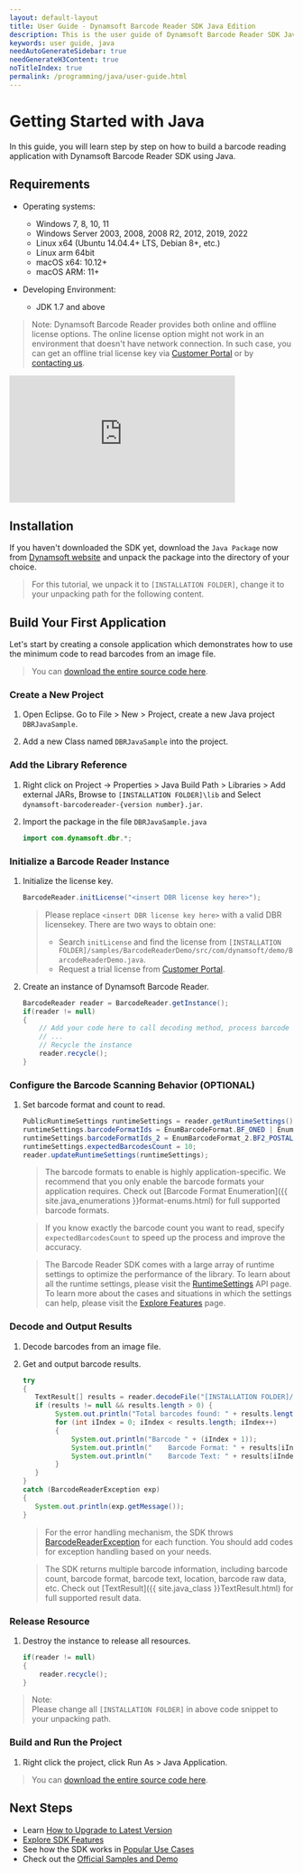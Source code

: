 ```yaml
---
layout: default-layout
title: User Guide - Dynamsoft Barcode Reader SDK Java Edition
description: This is the user guide of Dynamsoft Barcode Reader SDK Java Edition.
keywords: user guide, java
needAutoGenerateSidebar: true
needGenerateH3Content: true
noTitleIndex: true
permalink: /programming/java/user-guide.html
---
```



# Getting Started with Java

In this guide, you will learn step by step on how to build a barcode reading application with Dynamsoft Barcode Reader SDK using Java.

## Requirements

- Operating systems:
  - Windows 7, 8, 10, 11
  - Windows Server 2003, 2008, 2008 R2, 2012, 2019, 2022
  - Linux x64 (Ubuntu 14.04.4+ LTS, Debian 8+, etc.)
  - Linux arm 64bit
  - macOS x64: 10.12+
  - macOS ARM: 11+

- Developing Environment:
  - JDK 1.7 and above

>Note:
>Dynamsoft Barcode Reader provides both online and offline license options. The online license option might not work in an environment that doesn't have network connection. In such case, you can get an offline trial license key via <a href="https://www.dynamsoft.com/customer/license/trialLicense?utm_source=guide&product=dbr&package=desktop" target="_blank">Customer Portal</a> or by <a href="https://www.dynamsoft.com/contact/" target="_blank">contacting us</a>.

<iframe width="400" height="225" src="https://www.youtube.com/embed/05UtoF7_HJQ" title="How to Use Dynamsoft Barcode Reader Java SDK | Dynamsoft Tutorial" frameborder="0" allow="accelerometer; autoplay; clipboard-write; encrypted-media; gyroscope; picture-in-picture" allowfullscreen></iframe>

## Installation

If you haven't downloaded the SDK yet, download the `Java Package` now from <a href="https://www.dynamsoft.com/barcode-reader/downloads/?utm_source=docs" target="_blank">Dynamsoft website</a> and unpack the package into the directory of your choice.
>For this tutorial, we unpack it to `[INSTALLATION FOLDER]`, change it to your unpacking path for the following content.

## Build Your First Application

Let's start by creating a console application which demonstrates how to use the minimum code to read barcodes from an image file.  
> You can <a href="https://github.com/Dynamsoft/barcode-reader-java-samples/blob/main/samples/GeneralSettings/src/main/java/GeneralSettings.java" target="_blank">download the entire source code here</a>.

### Create a New Project

1. Open Eclipse. Go to File > New > Project,  create a new Java project `DBRJavaSample`.

2. Add a new Class named `DBRJavaSample` into the project.

### Add the Library Reference

1. Right click on Project -> Properties > Java Build Path > Libraries > Add external JARs, Browse to `[INSTALLATION FOLDER]\lib` and Select `dynamsoft-barcodereader-{version number}.jar`.

2. Import the package in the file `DBRJavaSample.java`

   ```java
   import com.dynamsoft.dbr.*;
   ```

### Initialize a Barcode Reader Instance

1. Initialize the license key.

    ```java
    BarcodeReader.initLicense("<insert DBR license key here>");
    ```

    >Please replace `<insert DBR license key here>` with a valid DBR licensekey. There are two ways to obtain one:
    >- Search `initLicense` and find the license from `[INSTALLATION FOLDER]/samples/BarcodeReaderDemo/src/com/dynamsoft/demo/BarcodeReaderDemo.java`.
    >- Request a trial license from <a href="https://www.dynamsoft.com/customer/license/trialLicense?utm_source=guide&product=dbr&package=desktop" target="_blank">Customer Portal</a>.

2. Create an instance of Dynamsoft Barcode Reader.

    ```java
    BarcodeReader reader = BarcodeReader.getInstance();
    if(reader != null)
    {
        // Add your code here to call decoding method, process barcode results and so on
        // ...
        // Recycle the instance
        reader.recycle();
    }
    ```

### Configure the Barcode Scanning Behavior (OPTIONAL)

1. Set barcode format and count to read.

    ```java
    PublicRuntimeSettings runtimeSettings = reader.getRuntimeSettings();
    runtimeSettings.barcodeFormatIds = EnumBarcodeFormat.BF_ONED | EnumBarcodeFormat.BF_QR_CODE;
    runtimeSettings.barcodeFormatIds_2 = EnumBarcodeFormat_2.BF2_POSTALCODE | EnumBarcodeFormat_2.BF2_DOTCODE;
    runtimeSettings.expectedBarcodesCount = 10;
    reader.updateRuntimeSettings(runtimeSettings);
    ```

    >The barcode formats to enable is highly application-specific. We recommend that you only enable the barcode formats your application requires. Check out [Barcode Format Enumeration]({{ site.java_enumerations }}format-enums.html) for full supported barcode formats.

    >If you know exactly the barcode count you want to read, specify `expectedBarcodesCount` to speed up the process and improve the accuracy.

    >The Barcode Reader SDK comes with a large array of runtime settings to optimize the performance of the library. To learn about all the runtime settings, please visit the [RuntimeSettings](api-reference/class/PublicRuntimeSettings.md) API page. To learn more about the cases and situations in which the settings can help, please visit the [Explore Features]({{site.java}}user-guide/explore-features/index.html) page.

### Decode and Output Results

1. Decode barcodes from an image file.
2. Get and output barcode results.

    ```java
   try
   {
       TextResult[] results = reader.decodeFile("[INSTALLATION FOLDER]/images/AllSupportedBarcodeTypes.png", "");
       if (results != null && results.length > 0) {
            System.out.println("Total barcodes found: " + results.length);
            for (int iIndex = 0; iIndex < results.length; iIndex++)
            {
                System.out.println("Barcode " + (iIndex + 1));
                System.out.println("    Barcode Format: " + results[iIndex].barcodeFormatString);
                System.out.println("    Barcode Text: " + results[iIndex].barcodeText);
            }
       }     
   }
   catch (BarcodeReaderException exp)
   {
       System.out.println(exp.getMessage());
   }
    ```

    >For the error handling mechanism, the SDK throws [BarcodeReaderException]({{site.java_class}}BarcodeReaderException.html) for each function. You should add codes for exception handling based on your needs.

    >The SDK returns multiple barcode information, including barcode count, barcode format, barcode text, location, barcode raw data, etc. Check out [TextResult]({{ site.java_class }}TextResult.html) for full supported result data.

### Release Resource

1. Destroy the instance to release all resources.

    ```java
    if(reader != null)
    {
        reader.recycle();
    }
    ```

>Note:  
Please change all `[INSTALLATION FOLDER]` in above code snippet to your unpacking path.

### Build and Run the Project

1. Right click the project, click Run As > Java Application.

> You can <a href="https://github.com/Dynamsoft/barcode-reader-java-samples/blob/main/samples/GeneralSettings/src/main/java/GeneralSettings.java" target="_blank">download the entire source code here</a>.

## Next Steps

- Learn [How to Upgrade to Latest Version]({{site.java}}upgrade-instruction.html)
- [Explore SDK Features]({{site.java}}user-guide/explore-features/index.html)
- See how the SDK works in [Popular Use Cases]({{site.java}}user-guide/use-cases/index.html)
- Check out the [Official Samples and Demo]({{site.java}}samples/index.html)
